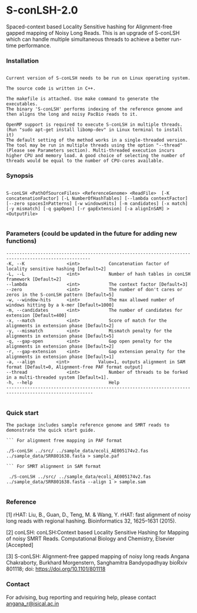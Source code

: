 # S-conLSH-2.0
Spaced-context based Locality Sensitive hashing for Alignment-free gapped mapping of Noisy Long Reads. This is an upgrade of S-conLSH which can handle multiple simultaneous threads to achieve a better run-time performance.


### Installation
```

Current version of S-conLSH needs to be run on Linux operating system. 

The source code is written in C++. 

The makefile is attached. Use make command to generate the executables.
The binary 'S-conLSH' performs indexing of the reference genome and then aligns the long and noisy PacBio reads to it.

OpenMP support is required to execute S-conLSH in multiple threads. (Run "sudo apt-get install libomp-dev" in Linux terminal to install it)
The default setting of the method works in a single-threaded version. The tool may be run in multiple threads using the option "--thread" (Please see Parameters section). Multi-threaded execution incurs higher CPU and memory load. A good choice of selecting the number of threads would be equal to the number of CPU-cores available. 

```
### Synopsis
```

S-conLSH <PathOfSourceFiles> <ReferenceGenome> <ReadFile>  [-K concatenationFactor] [-L NumberOfHashTables] [--lambda contextFactor] [--zero spacesInPatterns] [-w windowsHits] [-m candidates] [-x match] [-y mismatch] [-q gapOpen] [-r gapExtension] [-a alignInSAM] > <OutputFile>


```
### Parameters (could be updated in the future for adding new functions)
```
------------------------------------------------------------------------------------------------------
-K, --K                <int>           Concatenation factor of locality sensitive hashing [Default=2]
-L, --L                <int>           Number of hash tables in conLSH framework [Default=2]
--lambda               <int>           The context factor [Default=3]
--zero                 <int>           The number of don't cares or zeros in the S-conLSH pattern [Default=5]
-w, --window-hits      <int>           The max allowed number of windows hitting by a k-mer [Default=1000] 
-m, --candidates       <int>           The number of candidates for extension [Default=400]
-x, --match            <int>           Score of match for the alignments in extension phase [Default=2]
-y, --mismatch         <int>           Mismatch penalty for the alignments in extension phase [Default=5]
-q, --gap-open         <int>           Gap open penalty for the alignments in extension phase [Default=2]
-r, --gap-extension    <int>           Gap extension penalty for the alignments in extension phase [Default=1]
-a, --align	       <int>           Value=1, outputs alignment in SAM format [Default=0, Alignment-free PAF format output]
--thread               <int>           Number of threads to be forked in a multi-threaded system [Default=1].     
-h, --help                             Help
-------------------------------------------------------------------------------------------------------


```
### Quick start
```
The package includes sample reference genome and SMRT reads to demonstrate the quick start guide. 

``` For alignment free mapping in PAF format

./S-conLSH ../src/ ../sample_data/ecoli_AE005174v2.fas ../sample_data/SRR801638.fasta > sample.paf

``` For SMRT alignment in SAM format

 ./S-conLSH ../src/ ../sample_data/ecoli_AE005174v2.fas ../sample_data/SRR801638.fasta --align 1 > sample.sam


```
### Reference

[1] rHAT: Liu, B., Guan, D., Teng, M. & Wang, Y. rHAT: fast alignment of noisy long reads with regional hashing. 
Bioinformatics 32, 1625–1631 (2015).

[2] conLSH: conLSH:Context based Locality Sensitive Hashing for Mapping of noisy SMRT Reads. Computational Biology and Chemistry, Elsevier [Accepted]

[3] S-conLSH: Alignment-free gapped mapping of noisy long reads
Angana Chakraborty, Burkhard Morgenstern, Sanghamitra Bandyopadhyay
bioRxiv 801118; doi: https://doi.org/10.1101/801118


### Contact

For advising, bug reporting and requiring help, please contact angana_r@isical.ac.in
